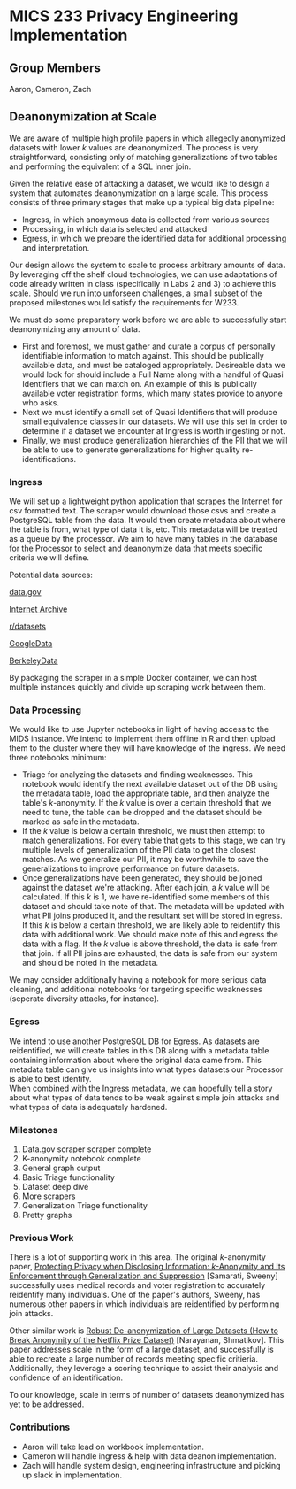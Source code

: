 # MICS 233 Privacy Engineering Implementation

## Group Members
Aaron, Cameron, Zach

## Deanonymization at Scale

We are aware of multiple high profile papers in which allegedly anonymized datasets with lower $k$ values are deanonymized.  The process is very straightforward, consisting only of matching generalizations of two tables and performing 
the equivalent of a SQL inner join.  

Given the relative ease of attacking a dataset, we would like to design a system that automates deanonymization on a large scale.  This process consists of three primary stages that make up a typical big data pipeline:
- Ingress, in which anonymous data is collected from various sources
- Processing, in which data is selected and attacked
- Egress, in which we prepare the identified data for additional processing and interpretation.

Our design allows the system to scale to process arbitrary amounts of data.  By leveraging off the shelf cloud technologies, we can use adaptations of code already written in class (specifically in Labs 2 and 3) to achieve
this scale.  Should we run into unforseen challenges, a small subset of the proposed milestones would satisfy the requirements for W233.

We must do some preparatory work before we are able to successfully start deanonymizing any amount of data.  
- First and foremost, we must gather and curate a corpus of personally identifiable information to match against.  This should be publically available data, and must be cataloged appropriately.
Desireable data we would look for should include a Full Name along with a handful of Quasi Identifiers that we can match on.  An example of this is publically available voter registration forms, which many states provide to anyone who asks.
- Next we must identify a small set of Quasi Identifiers that will produce small equivalence classes in our datasets.  We will use this set in order to determine if a dataset we encounter at Ingress is worth ingesting or not.
- Finally, we must produce generalization hierarchies of the PII that we will be able to use to generate generalizations for higher quality re-identifications.  

### Ingress

We will set up a lightweight python application that scrapes the Internet for csv formatted text.  The scraper would download those csvs and create a PostgreSQL table from the data.  It would then create metadata about where the table is from,
what type of data it is, etc.  This metadata will be treated as a queue by the processor. 
We aim to have many tables in the database for the Processor to select and deanonymize data that meets specific criteria we will define.  

Potential data sources:

[data.gov](https://www.data.gov/)

[Internet Archive](https://archive.org/web/)

[r/datasets](https://www.reddit.com/r/datasets/)

[GoogleData](https://toolbox.google.com/datasetsearch)

[BerkeleyData](https://dlab.berkeley.edu/data-resources/data)

By packaging the scraper in a simple Docker container, we can host multiple instances quickly and divide up scraping work between them.  

### Data Processing

We would like to use Jupyter notebooks in light of having access to the MIDS instance.  We intend to implement them offline in R and then upload them to the cluster where they will have knowledge of the ingress.
We need three notebooks minimum:
- Triage for analyzing the datasets and finding weaknesses.  This notebook would identify the next available dataset out of the DB using the metadata table, load the appropriate table, and then analyze the table's $k$-anonymity.
 If the $k$ value is over a certain threshold that we need to tune, the table can be dropped and the dataset should be marked as safe in the metadata.
- If the $k$ value is below a certain threshold, we must then attempt to match generalizations.  For every table that gets to this stage, we can try multiple levels of generalization of the PII data to get the closest matches. As we generalize our PII, 
it may be worthwhile to save the generalizations to improve performance on future datasets.
- Once generalizations have been generated, they should be joined against the dataset we're attacking.  After each join, a $k$ value will be calculated.  If this $k$ is 1, we have re-identified some members of this dataset and should take note of that.  The metadata will be updated with what PII joins produced it, and the resultant set will be stored in egress.
If this $k$ is below a certain threshold, we are likely able to reidentify this data with additional work. We should make note of this and egress the data with a flag.  If the $k$ value is above threshold, the data is safe from that join.  If all PII joins are exhausted, the data is safe from our system and should be noted in the metadata.

We may consider additionally having a notebook for more serious data cleaning, and additional notebooks for targeting specific weaknesses (seperate diversity attacks, for instance).

### Egress

We intend to use another PostgreSQL DB for Egress. As datasets are reidentified, we will create tables in this DB along with a metadata table containing information about where the original data came from.  This metadata table can give us insights into what types datasets our Processor is able to best identify.  
When combined with the Ingress metadata, we can hopefully tell a story about what types of data tends to be weak against simple join attacks and what types of data is adequately hardened.

### Milestones

1. Data.gov scraper scraper complete
1. K-anonymity notebook complete
1. General graph output
1. Basic Triage functionality
1. Dataset deep dive
1. More scrapers
1. Generalization Triage functionality
1. Pretty graphs

### Previous Work

There is a lot of supporting work in this area. The original $k$-anonymity paper, [Protecting Privacy when Disclosing Information: $k$-Anonymity and Its Enforcement through Generalization and Suppression](https://dataprivacylab.org/dataprivacy/projects/kanonymity/paper3.pdf) [Samarati, Sweeny] successfully uses medical records and voter registration to 
accurately reidentify many individuals.  One of the paper's authors, Sweeny, has numerous other papers in which individuals are reidentified by performing join attacks.  

Other similar work is [Robust De-anonymization of Large Datasets (How to Break Anonymity of the Netflix Prize Dataset)](https://arxiv.org/pdf/cs/0610105.pdf) [Narayanan, Shmatikov].  This paper addresses scale in the form of a large dataset, and successfully is able to recreate a large number of records meeting specific critieria.  Additionally, they leverage
a scoring technique to assist their analysis and confidence of an identification.  

To our knowledge, scale in terms of number of datasets deanonymized has yet to be addressed.  

### Contributions

 - Aaron will take lead on workbook implementation.
 - Cameron will handle ingress & help with data deanon implementation.
 - Zach will handle system design, engineering infrastructure and picking up slack in implementation.
 
